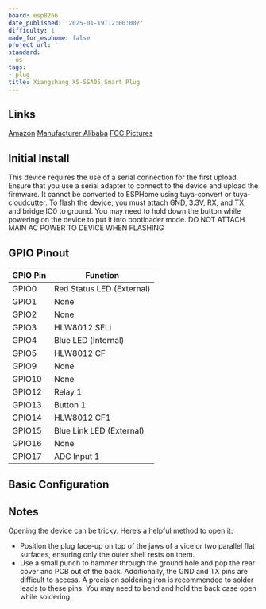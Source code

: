 ```yaml
---
board: esp8266
date_published: '2025-01-19T12:00:00Z'
difficulty: 1
made_for_esphome: false
project_url: ''
standard:
- us
tags:
- plug
title: Xiangshang XS-SSA05 Smart Plug
---
```


## Links

[Amazon](https://www.amazon.com/gp/product/B07KP3HQR4)
[Manufacturer Alibaba](https://www.alibaba.com/product-detail/XS-SSA05-220V-US-standard-electrical_62365683004.html)
[FCC Pictures](https://fcc.report/FCC-ID/2AL65-XSSSA05/3627360.pdf)

## Initial Install

This device requires the use of a serial connection for the first upload. Ensure that you use a serial adapter to connect to the device and upload the firmware.
It cannot be converted to ESPHome using tuya-convert or tuya-cloudcutter.
To flash the device, you must attach GND, 3.3V, RX, and TX, and bridge IO0 to ground. You may need to hold down the button while powering on the device to put it into bootloader mode.
DO NOT ATTACH MAIN AC POWER TO DEVICE WHEN FLASHING

## GPIO Pinout

| GPIO Pin | Function                  |
| -------- |---------------------------|
| GPIO0    | Red Status LED (External) |
| GPIO1    | None                      |
| GPIO2    | None                      |
| GPIO3    | HLW8012 SELi              |
| GPIO4    | Blue LED (Internal)       |
| GPIO5    | HLW8012 CF                |
| GPIO9    | None                      |
| GPIO10   | None                      |
| GPIO12   | Relay 1                   |
| GPIO13   | Button 1                  |
| GPIO14   | HLW8012 CF1               |
| GPIO15   | Blue Link LED (External)  |
| GPIO16   | None                      |
| GPIO17   | ADC Input 1               |

## Basic Configuration

## Notes

Opening the device can be tricky. Here’s a helpful method to open it:
- Position the plug face-up on top of the jaws of a vice or two parallel flat surfaces, ensuring only the outer shell rests on them.
- Use a small punch to hammer through the ground hole and pop the rear cover and PCB out of the back.
Additionally, the GND and TX pins are difficult to access. A precision soldering iron is recommended to solder leads to these pins.
You may need to bend and hold the back case open while soldering.